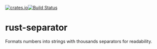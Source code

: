 [![crates.io](https://img.shields.io/crates/v/separator.svg)](https://crates.io/crates/separator)[![Build Status](https://travis-ci.org/saghm/rust-separator.svg?branch=master)](https://travis-ci.org/saghm/rust-separator)

rust-separator
==============

Formats numbers into strings with thousands separators for readability.
